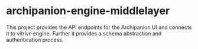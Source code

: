 # archipanion-engine-middlelayer
This project provides the API endpoints for the Archipanion UI and connects it to vitrivr-engine. Further it provides a schema abstraction and authentication process.
